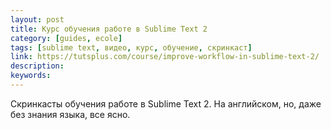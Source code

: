 ```yaml
---
layout: post
title: Курс обучения работе в Sublime Text 2
category: [guides, ecole]
tags: [sublime text, видео, курс, обучение, скринкаст]
link: https://tutsplus.com/course/improve-workflow-in-sublime-text-2/
description:
keywords:
---
```


<p>Скринкасты обучения работе в Sublime Text 2. На английском, но, даже без знания языка, все ясно.</p>
